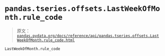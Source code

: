 # `pandas.tseries.offsets.LastWeekOfMonth.rule_code`

> 原文：[`pandas.pydata.org/docs/reference/api/pandas.tseries.offsets.LastWeekOfMonth.rule_code.html`](https://pandas.pydata.org/docs/reference/api/pandas.tseries.offsets.LastWeekOfMonth.rule_code.html)

```py
LastWeekOfMonth.rule_code
```
